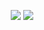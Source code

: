 <p align='center'>
    <img src='https://github-readme-stats.vercel.app/api?line_height=27&username=dark-flames&show_icons=true&theme=nightowl'/>
    <img src='https://github-readme-stats.vercel.app/api/wakatime?username=Darkflames&theme=nightowl&layout=compact&line_height=27'/>
</p>

